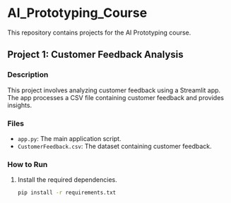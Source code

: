 # AI_Prototyping_Course

This repository contains projects for the AI Prototyping course.

## Project 1: Customer Feedback Analysis

### Description
This project involves analyzing customer feedback using a Streamlit app. The app processes a CSV file containing customer feedback and provides insights.

### Files
- `app.py`: The main application script.
- `CustomerFeedback.csv`: The dataset containing customer feedback.

### How to Run
1. Install the required dependencies.
   ```sh
   pip install -r requirements.txt